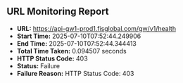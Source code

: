## URL Monitoring Report

- **URL:** https://api-gw1-prod1.fisglobal.com/gw/v1/health
- **Start Time:** 2025-07-10T07:52:44.249906
- **End Time:** 2025-07-10T07:52:44.344413
- **Total Time Taken:** 0.094507 seconds
- **HTTP Status Code:** 403
- **Status:** Failure
- **Failure Reason:** HTTP Status Code: 403
